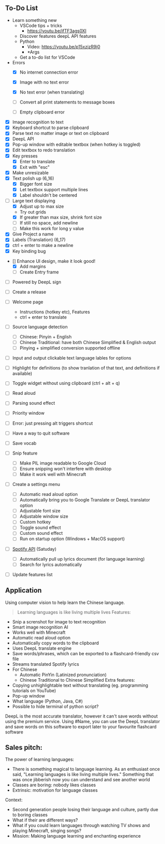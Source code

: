 ## To-Do List
- Learn something new
    - VSCode tips + tricks
        - https://youtu.be/ifTF3ags0XI
    - Discover features deepL API features
    - Python
        - Video: https://youtu.be/p15xzjzR9j0
        - *Args
    - Get a to-do list for VSCode
- Errors
    - [x] No internet connection error
    - [x] Image with no text error
    - [x] No text error (when translating)
    - [ ] Convert all print statements to message boxes
    - [ ] Empty clipboard error


- [x] Image recognition to text
- [x] Keyboard shortcut to parse clipboard
- [x] Parse text no matter image or text on clipboard
- [x] DeepL API
- [x] Pop-up window with editable textbox (when hotkey is toggled)
- [x] Edit textbox to redo translation
- [x] Key presses
    - [x] Enter to translate
    - [x] Exit with "esc"
- [x] Make unresizable
- [x] Text polish up (6_16)
    - [x] Bigger font size
    - [x] Let textbox support multiple lines
    - [x] Label shouldn't be centered
- [ ] Large text displaying
    - [x] Adjust up to max size
    - Try out grids
    - [x] If greater than max size, shrink font size
    - [ ] If still no space, add newline
    - [ ] Make this work for long y value
- [x] Give Project a name
- [x] Labels (Translation) (6_17)
- [x] ctrl + enter to make a newline
- [x] Key binding bug
- [] Enhance UI design, make it look good!
    - [x] Add margins
    - [ ] Create Entry frame
- [ ] Powered by DeepL sign
- [ ] Create a release

- [ ] Welcome page
    - Instructions (hotkey etc), Features
    - ctrl + enter to translate
- [ ] Source language detection
    - [ ] Chinese: Pinyin + English
    - [ ] Chinese Traditional: have both Chinese Simplified & English output
    - [ ] Pinying + simplified conversion supported offline
- [ ] Input and output clickable text language lables for options
- [ ] Highlight for definitions (to show tranlation of that text, and definitions if available)
- [ ] Toggle widget without using clipboard (ctrl + alt + q)
- [ ] Read aloud
- [ ] Parsing sound effect
- [ ] Priority window
- [ ] Error: just pressing alt triggers shortcut
- [ ] Have a way to quit software

- [ ] Save vocab
- [ ] Snip feature
    - [ ] Make PIL image readable to Google Cloud
    - [ ] Ensure snipping won't interfere with desktop
    - [ ] Make it work well with Minecraft
- [ ] Create a settings menu
    - [ ] Automatic read aloud option
    - [ ] Automatically bring you to Google Translate or DeepL translator option
    - [ ] Adjustable font size
    - [ ] Adjustable window size
    - [ ] Custom hotkey
    - [ ] Toggle sound effect
    - [ ] Custom sound effect
    - [ ] Run on startup option (Windows + MacOS support)

- [ ] [Spotify API](https://youtu.be/c5sWvP9h3s8) (Satuday)
    - [ ] Automatically pull up lyrics document (for language learning)
    - [ ] Search for lyrics automatically
- [ ] Update features list


## Application
Using computer vision to help learn the Chinese language.
> Learning languages is like living multiple lives
Features:
- Snip a screnshot for image to text recognition
- Smart image recognition AI
- Works well with Minecraft
- Automatic read aloud option
- Automatically copy words to the clipboard
- Uses DeepL translate engine
- Save words/phrases, which can be exported to a flashcard-friendly csv file
- Streams translated Spotify lyrics
- For Chinese
    - Automatic PinYin (Latinized pronunciation)
    - Chinese Traditional to Chinese Simplified
Extra features:
- Copying unhighlightable text without translating (eg. programming tutorials on YouTube)
- Pop-up window
- What language (Python, Java, C#)
- Possible to hide terminal of python script?

DeepL is the most accurate translator, however it can't save words without using the premium service. Using #Name, you can use the DeepL translator and save words on this software to export later to your favourite flashcard software


## Sales pitch:
The power of learning languages:
- There is something magical to language learning. As an enthusiast once said, "Learning languages is like living multiple lives." Something that was once jibberish now you
can understand and see another world
- Classes are boring: nobody likes classes
- Extrinsic: motivation for language classes

Context:
- Second generation people losing their language and culture, partly due to boring classes
- What if their are different ways?
- What if you could learn languages through watching TV shows and playing Minecraft, singing songs?
- Mission: Making language learning and enchanting experience
